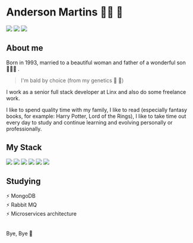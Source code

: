 # **Anderson Martins** :man_technologist: :love_you_gesture:
<div>
  <a href="https://github.com/betamartins" target="_blank"><img loading="lazy" src="https://img.shields.io/badge/GitHub-100000?style=flat-square&logo=github&logoColor=white" target="_blank"></a>
  <a href="https://www.linkedin.com/in/anderson-beta-martins/" target="_blank"><img loading="lazy" src="https://img.shields.io/badge/LinkedIn-0077B5?style=flat-square&logo=linkedin&logoColor=white" target="_blank"></a>
  <a href="https://www.instagram.com/andersonbetamartins/" target="_blank"><img loading="lazy" src="https://img.shields.io/badge/Instagram-E4405F?style=flat-square&logo=instagram&logoColor=white" target="_blank"></a>
</div>

## About me
Born in 1993, married to a beautiful woman and father of a wonderful son :family_man_woman_boy: .

> I'm bald by choice (from my genetics :rofl: :rofl:)

I work as a senior full stack developer at Linx and also do some freelance work.

I like to spend quality time with my family, I like to read (especially fantasy books, for example: Harry Potter, Lord of the Rings), I like to take time out every day to study and continue learning and evolving personally or professionally.

## My Stack
<div>
  <img loading="lazy" src="https://img.shields.io/badge/Java-ED8B00?style=for-the-badge&logo=openjdk&logoColor=white">
  <img loading="lazy" src="https://img.shields.io/badge/Spring_Boot-F2F4F9?style=for-the-badge&logo=spring-boot">
  <img loading="lazy" src="https://img.shields.io/badge/Angular-DD0031?style=for-the-badge&logo=angular&logoColor=white">
  <img loading="lazy" src="https://img.shields.io/badge/Microsoft%20SQL%20Server-CC2927?style=for-the-badge&logo=microsoft%20sql%20server&logoColor=white">
  <img loading="lazy" src="https://img.shields.io/badge/MariaDB-003545?style=for-the-badge&logo=mariadb&logoColor=white">
  <img loading="lazy" src="https://img.shields.io/badge/Docker-2CA5E0?style=for-the-badge&logo=docker&logoColor=white">
</div>

## Studying
:zap: MongoDB  
:zap: Rabbit MQ  
:zap: Microservices architecture  

##
Bye, Bye :wave:
